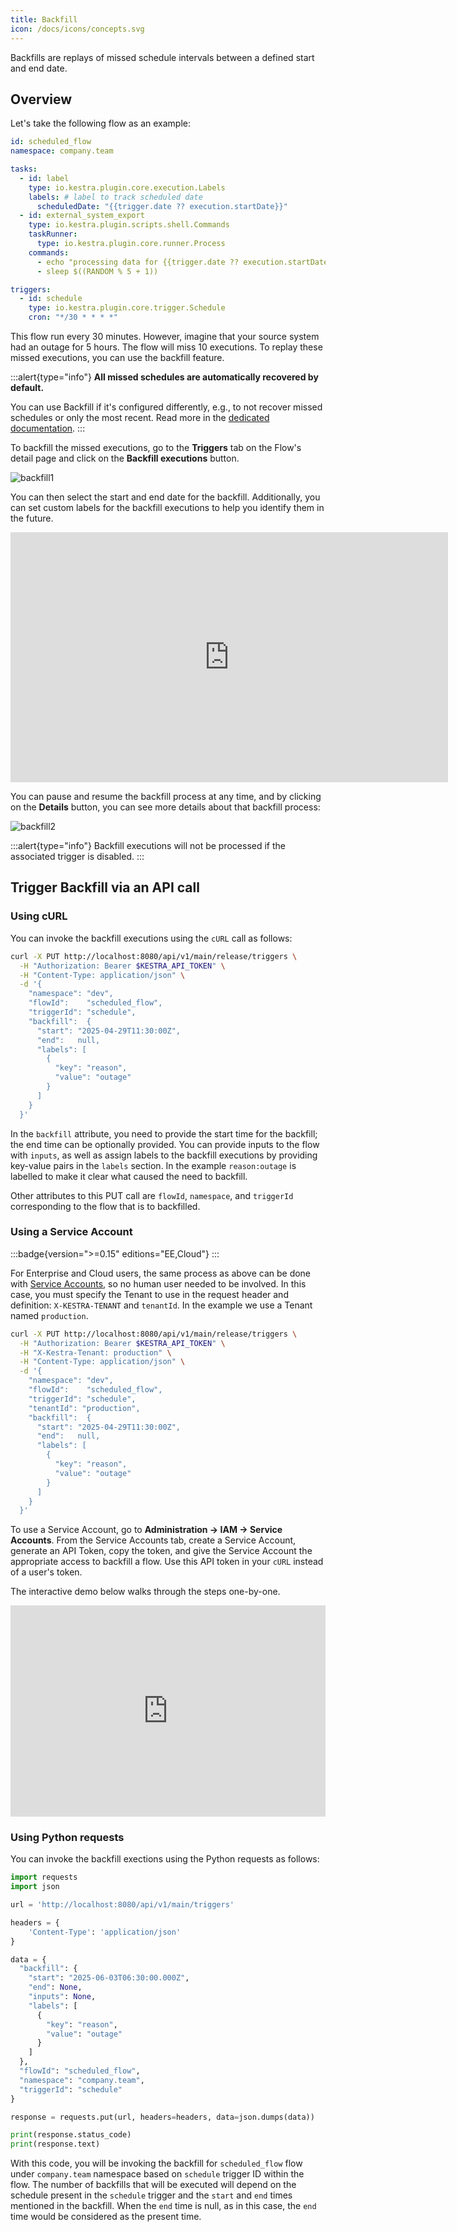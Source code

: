 ```yaml
---
title: Backfill
icon: /docs/icons/concepts.svg
---
```


Backfills are replays of missed schedule intervals between a defined start and end date.

## Overview

Let's take the following flow as an example:

```yaml
id: scheduled_flow
namespace: company.team

tasks:
  - id: label
    type: io.kestra.plugin.core.execution.Labels
    labels: # label to track scheduled date
      scheduledDate: "{{trigger.date ?? execution.startDate}}"
  - id: external_system_export
    type: io.kestra.plugin.scripts.shell.Commands
    taskRunner:
      type: io.kestra.plugin.core.runner.Process
    commands:
      - echo "processing data for {{trigger.date ?? execution.startDate}}"
      - sleep $((RANDOM % 5 + 1))

triggers:
  - id: schedule
    type: io.kestra.plugin.core.trigger.Schedule
    cron: "*/30 * * * *"
```

This flow run every 30 minutes. However, imagine that your source system had an outage for 5 hours. The flow will miss 10 executions. To replay these missed executions, you can use the backfill feature.

:::alert{type="info"}
**All missed schedules are automatically recovered by default.**

You can use Backfill if it's configured differently, e.g., to not recover missed schedules or only the most recent. Read more in the [dedicated documentation](../04.workflow-components/07.triggers/01.schedule-trigger.md#recover-missed-schedules).
:::

To backfill the missed executions, go to the **Triggers** tab on the Flow's detail page and click on the **Backfill executions** button.

![backfill1](/docs/workflow-components/backfill1.png)

You can then select the start and end date for the backfill. Additionally, you can set custom labels for the backfill executions to help you identify them in the future.

<div>
  <iframe width="700" height="400" src="https://www.youtube.com/embed/iVTrBdYGbew?si=3GFA0TOZPhOIKc-Q" title="YouTube video player" frameborder="0" allow="accelerometer; autoplay; clipboard-write; encrypted-media; gyroscope; picture-in-picture; web-share" allowfullscreen></iframe>
</div>

You can pause and resume the backfill process at any time, and by clicking on the **Details** button, you can see more details about that backfill process:

![backfill2](/docs/workflow-components/backfill2.png)

:::alert{type="info"}
Backfill executions will not be processed if the associated trigger is disabled.
:::

## Trigger Backfill via an API call

### Using cURL

You can invoke the backfill executions using the `cURL` call as follows:

```sh
curl -X PUT http://localhost:8080/api/v1/main/release/triggers \
  -H "Authorization: Bearer $KESTRA_API_TOKEN" \
  -H "Content-Type: application/json" \
  -d '{
    "namespace": "dev",
    "flowId":    "scheduled_flow",
    "triggerId": "schedule",
    "backfill":  {
      "start": "2025-04-29T11:30:00Z",
      "end":   null,
      "labels": [
        {
          "key": "reason",
          "value": "outage"
        }
      ]
    }
  }'
```

In the `backfill` attribute, you need to provide the start time for the backfill; the end time can be optionally provided. You can provide inputs to the flow with `inputs`, as well as assign labels to the backfill executions by providing key-value pairs in the `labels` section. In the example `reason:outage` is labelled to make it clear what caused the need to backfill.

Other attributes to this PUT call are `flowId`, `namespace`, and `triggerId` corresponding to the flow that is to backfilled.

### Using a Service Account

:::badge{version=">=0.15" editions="EE,Cloud"}
:::

For Enterprise and Cloud users, the same process as above can be done with [Service Accounts](../06.enterprise/03.auth/service-accounts.md), so no human user needed to be involved. In this case, you must specify the Tenant to use in the request header and definition: `X-KESTRA-TENANT` and `tenantId`. In the example we use a Tenant named `production`.

```sh
curl -X PUT http://localhost:8080/api/v1/main/release/triggers \
  -H "Authorization: Bearer $KESTRA_API_TOKEN" \
  -H "X-Kestra-Tenant: production" \
  -H "Content-Type: application/json" \
  -d '{
    "namespace": "dev",
    "flowId":    "scheduled_flow",
    "triggerId": "schedule",
    "tenantId": "production",
    "backfill":  {
      "start": "2025-04-29T11:30:00Z",
      "end":   null,
      "labels": [
        {
          "key": "reason",
          "value": "outage"
        }
      ]
    }
  }'
```

To use a Service Account, go to **Administration -> IAM -> Service Accounts**. From the Service Accounts tab, create a Service Account, generate an API Token, copy the token, and give the Service Account the appropriate access to backfill a flow. Use this API token in your `cURL` instead of a user's token.

The interactive demo below walks through the steps one-by-one.

<div style="position: relative; padding-bottom: calc(58.86243386243386% + 41px); height: 0; width: 100%;"><iframe src="https://demo.arcade.software/o5EBopJ72zF4AD6SVkIu?embed&embed_mobile=tab&embed_desktop=inline&show_copy_link=true" title="Overview | Kestra EE - dev" frameborder="0" loading="lazy" webkitallowfullscreen mozallowfullscreen allowfullscreen allow="clipboard-write" style="position: absolute; top: 0; left: 0; width: 100%; height: 100%; color-scheme: light;" ></iframe></div>

### Using Python requests

You can invoke the backfill exections using the Python requests as follows:

```python
import requests
import json

url = 'http://localhost:8080/api/v1/main/triggers'

headers = {
    'Content-Type': 'application/json'
}

data = {
  "backfill": {
    "start": "2025-06-03T06:30:00.000Z",
    "end": None,
    "inputs": None,
    "labels": [
      {
        "key": "reason",
        "value": "outage"
      }
    ]
  },
  "flowId": "scheduled_flow",
  "namespace": "company.team",
  "triggerId": "schedule"
}

response = requests.put(url, headers=headers, data=json.dumps(data))

print(response.status_code)
print(response.text)
```

With this code, you will be invoking the backfill for `scheduled_flow` flow under `company.team` namespace based on `schedule` trigger ID within the flow. The number of backfills that will be executed will depend on the schedule present in the `schedule` trigger and the `start` and `end` times mentioned in the backfill. When the `end` time is null, as in this case, the `end` time would be considered as the present time.
